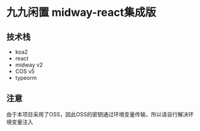 # 九九闲置 midway-react集成版
## 技术栈
- koa2
- react
- midway v2
- COS v5
- typeorm
## 注意
由于本项目采用了OSS，因此OSS的密钥通过环境变量传输，所以请自行解决环境变量注入  
